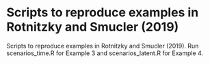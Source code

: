 # Scripts to reproduce examples in Rotnitzky and Smucler (2019)
Scripts to reproduce examples in Rotnitzky and Smucler (2019). Run scenarios_time.R for Example 3 and scenarios_latent.R for Example 4.
